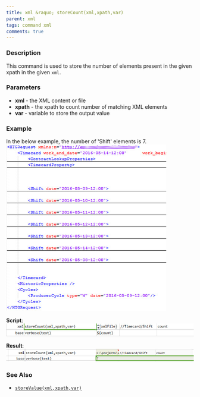 ```yaml
---
title: xml &raquo; storeCount(xml,xpath,var)
parent: xml
tags: command xml
comments: true
---
```


### Description
This command is used to store the number of elements present in the given xpath in the given `xml`.


### Parameters
- **xml** - the XML content or file
- **xpath** - the xpath to count number of matching XML elements
- **var** - variable to store the output value


### Example
In the below example, the number of 'Shift' elements is 7.<br/>
![](image/storeCount_01.png)

**Script**:<br/>
![](image/storeCount_02.png)

**Result**:<br/>
![](image/storeCount_03.png)


### See Also
- [`storeValue(xml,xpath,var)`](storeValue(xml,xpath,var))
